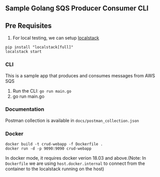 ## Sample Golang SQS Producer Consumer CLI

## Pre Requisites
1. For local testing, we can setup [localstack](https://github.com/localstack/localstack)
```shell
pip install "localstack[full]"
localstack start
```
### CLI
This is a sample app that produces and consumes messages from AWS SQS
1. Run the CLI: `go run main.go`
3. go run main.go

### Documentation
Postman collection is available in `docs/postman_collection.json`

### Docker
```shell
docker build -t crud-webapp -f Dockerfile .
docker run -d -p 9090:9090 crud-webapp
```
In docker mode, it requires docker verion 18.03 and above.(Note: In `Dockerfile` we are using `host.docker.internal` to connect from the container to the localstack running on the host)

